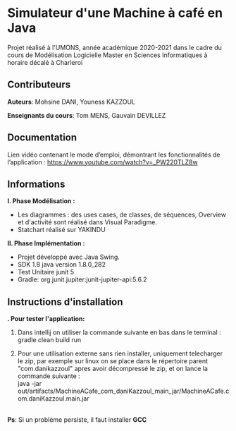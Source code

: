 # Simulateur d'une Machine à café en Java

Projet réalisé à l'UMONS, année académique 2020-2021
dans le cadre du cours de Modélisation Logicielle
Master en Sciences Informatiques
à horaire décalé à Charleroi

## Contributeurs

**Auteurs**: Mohsine DANI, Youness KAZZOUL

**Enseignants du cours**: Tom MENS, Gauvain DEVILLEZ


## Documentation

Lien vidéo contenant le mode d’emploi, démontrant les fonctionnalités de l’application :
https://www.youtube.com/watch?v=_PW220TLZ8w


## Informations

**I. Phase Modélisation :**
- Les diagrammes : des uses cases, de classes, de séquences, Overview et d'activité sont réalisé dans Visual Paradigme.
- Statchart réalisé sur YAKINDU


**II. Phase Implémentation :**
- Projet développé avec Java Swing.
- SDK 1.8 java version 1.8.0_282
- Test Unitaire junit 5
- Gradle: org.junit.jupiter:junit-jupiter-api:5.6.2


## Instructions d'installation

**. Pour tester l'application:**
1. Dans intellij on utiliser la commande suivante en bas dans le terminal :<br/>
gradle clean build run<br/>

2. Pour une utilisation externe sans rien installer, uniquement telecharger le zip, par exemple sur linux on se place dans le répertoire parent "com.danikazzoul" apres avoir décompressé le zip, et on lance la commande suivante :<br/>
java -jar out/artifacts/MachineACafe_com_daniKazzoul_main_jar/MachineACafe.com.daniKazzoul.main.jar<br/><br/>


**Ps**: Si un problème persiste, il faut installer **GCC**




